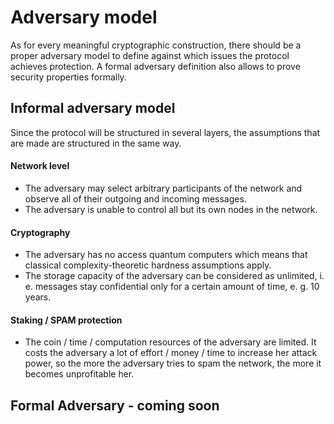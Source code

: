 # Adversary model
As for every meaningful cryptographic construction, there should be a proper adversary model to define against which issues the protocol achieves protection. A formal adversary definition also allows to prove security properties formally.

## Informal adversary model
Since the protocol will be structured in several layers, the assumptions that are made are structured in the same way.

#### Network level
- The adversary may select arbitrary participants of the network and observe all of their outgoing and incoming messages.
- The adversary is unable to control all but its own nodes in the network.

#### Cryptography
- The adversary has no access quantum computers which means that classical complexity-theoretic hardness assumptions apply.
- The storage capacity of the adversary can be considered as unlimited, i. e. messages stay confidential only for a certain amount of time, e. g. 10 years.

#### Staking / SPAM protection
- The coin / time / computation resources of the adversary are limited. It costs the adversary a lot of effort / money / time to increase her attack power, so the more the adversary tries to spam the network, the more it becomes unprofitable her.

## Formal Adversary - coming soon
